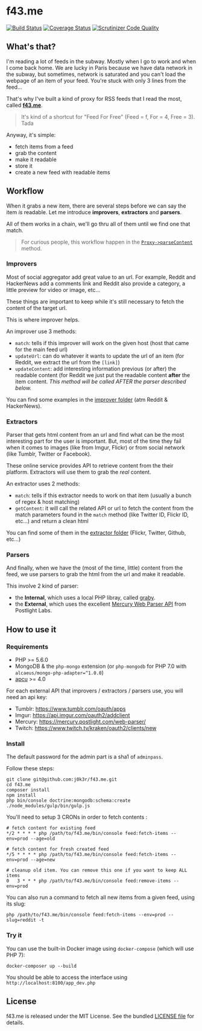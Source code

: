 # f43.me

[![Build Status](https://travis-ci.org/j0k3r/f43.me.svg?branch=master)](https://travis-ci.org/j0k3r/f43.me)
[![Coverage Status](https://coveralls.io/repos/j0k3r/f43.me/badge.svg?branch=master&service=github)](https://coveralls.io/github/j0k3r/f43.me?branch=master)
[![Scrutinizer Code Quality](https://scrutinizer-ci.com/g/j0k3r/f43.me/badges/quality-score.png?b=master)](https://scrutinizer-ci.com/g/j0k3r/f43.me/?branch=master)

## What's that?

I'm reading a lot of feeds in the subway. Mostly when I go to work and when I come back home. We are lucky in Paris because we have data network in the subway, but sometimes, network is saturated and you can't load the webpage of an item of your feed. You're stuck with only 3 lines from the feed...

That's why I've built a kind of proxy for RSS feeds that I read the most, called [**f43.me**](http://f43.me/).

> It's kind of a shortcut for "Feed For Free" (Feed = f, For = 4, Free = 3). Tada

Anyway, it's simple:

 * fetch items from a feed
 * grab the content
 * make it readable
 * store it
 * create a new feed with readable items

## Workflow

When it grabs a new item, there are several steps before we can say the item *is* readable. Let me introduce **improvers**, **extractors** and **parsers**.

All of them works in a chain, we'll go thru all of them until we find one that match.

> For curious people, this workflow happen in the [`Proxy->parseContent`](https://github.com/j0k3r/f43.me/blob/915b77a1a209e6ca64fcd30e5078f6c92eea9abe/src/j0k3r/FeedBundle/Readability/Proxy.php#L64-L117) method.

### Improvers

Most of social aggregator add great value to an url. For example, Reddit and HackerNews add a comments link and Reddit also provide a category, a little preview for video or image, etc...

These things are important to keep while it's still necessary to fetch the content of the target url.

This is where improver helps.

An improver use 3 methods:

 * `match`: tells if this improver will work on the given host (host that came for the main feed url)
 * `updateUrl`: can do whatever it wants to update the url of an item (for Reddit, we extract the url from the `[link]`)
 * `updateContent`: add interesting information previous (or after) the readable content (for  Reddit we just put the readable content **after** the item content. *This method will be called AFTER the parser described below.*

You can find some examples in the [improver folder](https://github.com/j0k3r/f43.me/tree/master/src/FeedBundle/Improver) (atm Reddit & HackerNews).

### Extractors

Parser that gets html content from an url and find what can be the most interesting part for the user is important. But, most of the time they fail when it comes to images (like from Imgur, Flickr) or from social network (like Tumblr, Twitter or Facebook).

These online service provides API to retrieve content from the their platform. Extractors will use them to grab the *real* content.

An extractor uses 2 methods:

 * `match`: tells if this extractor needs to work on that item (usually a bunch of regex & host matching)
 * `getContent`: it will call the related API or url to fetch the content from the match parameters found in the `match` method (like Twitter ID, Flickr ID, etc...) and return a clean html

You can find some of them in the [extractor folder](https://github.com/j0k3r/f43.me/tree/master/src/FeedBundle/Extractor) (Flickr, Twitter, Github, etc...)

### Parsers

And finally, when we have the (most of the time, little) content from the feed, we use parsers to grab the html from the url and make it readable.

This involve 2 kind of parser:

 * the **Internal**, which uses a local PHP libray, called [graby](https://github.com/j0k3r/graby).
 * the **External**, which uses the excellent [Mercury Web Parser API](https://mercury.postlight.com/web-parser/) from Postlight Labs.

## How to use it

### Requirements

 * PHP >= 5.6.0
 * MongoDB & the `php-mongo` extension (or `php-mongodb` for PHP 7.0 with `alcaeus/mongo-php-adapter=^1.0.0`)
 * [apcu](http://pecl.php.net/package/APCu) >= 4.0

For each external API that improvers / extractors / parsers use, you will need an api key:

 * Tumblr: https://www.tumblr.com/oauth/apps
 * Imgur: https://api.imgur.com/oauth2/addclient
 * Mercury: https://mercury.postlight.com/web-parser/
 * Twitch: https://www.twitch.tv/kraken/oauth2/clients/new

### Install

The default password for the admin part is a sha1 of `adminpass`.

Follow these steps:

```
git clone git@github.com:j0k3r/f43.me.git
cd f43.me
composer install
npm install
php bin/console doctrine:mongodb:schema:create
./node_modules/gulp/bin/gulp.js
```

You'll need to setup 3 CRONs in order to fetch contents :

```
# fetch content for existing feed
*/2 * * * * php /path/to/f43.me/bin/console feed:fetch-items --env=prod --age=old

# fetch content for fresh created feed
*/5 * * * * php /path/to/f43.me/bin/console feed:fetch-items --env=prod --age=new

# cleanup old item. You can remove this one if you want to keep ALL items
0   3 * * * php /path/to/f43.me/bin/console feed:remove-items --env=prod
```

You can also run a command to fetch all new items from a given feed, using its slug:

```
php /path/to/f43.me/bin/console feed:fetch-items --env=prod --slug=reddit -t
```

### Try it

You can use the built-in Docker image using `docker-compose` (which will use PHP 7):

```
docker-composer up --build
```

You should be able to access the interface using `http://localhost:8100/app_dev.php`

## License

f43.me is released under the MIT License. See the bundled [LICENSE file](LICENSE) for details.
